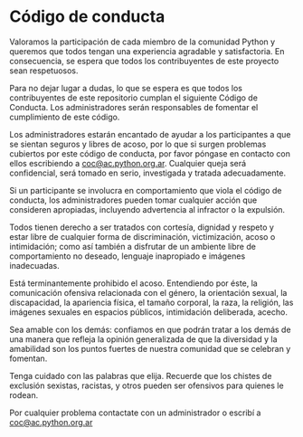 # Código de conducta

Valoramos la participación de cada miembro de la comunidad Python y queremos que todos tengan una experiencia agradable y satisfactoria. En consecuencia, se espera que todos los contribuyentes de este proyecto sean respetuosos.

Para no dejar lugar a dudas, lo que se espera es que todos los contribuyentes de este repositorio cumplan el siguiente Código de Conducta. Los administradores serán responsables de fomentar el cumplimiento de este código.

Los administradores estarán encantado de ayudar a los participantes a que se sientan seguros y libres de acoso, por lo que si surgen problemas cubiertos por este código de conducta, por favor póngase en contacto con ellos escribiendo a coc@ac.python.org.ar. 
Cualquier queja será confidencial, será tomado en serio, investigada y tratada adecuadamente.

Si un participante se involucra en comportamiento que viola el código de conducta, los administradores pueden tomar cualquier acción que consideren apropiadas, incluyendo advertencia al infractor o la expulsión.

Todos tienen derecho a ser tratados con cortesía, dignidad y respeto y estar libre de cualquier forma de discriminación, victimización, acoso o intimidación; como así también a disfrutar de un ambiente libre de comportamiento no deseado, lenguaje inapropiado e imágenes inadecuadas.

Está terminantemente prohibido el acoso. Entendiendo por éste, la comunicación ofensiva relacionada con el género, la orientación sexual, la discapacidad, la apariencia física, el tamaño corporal, la raza, la religión, las imágenes sexuales en espacios públicos, intimidación deliberada, acecho.

Sea amable con los demás: confiamos en que podrán tratar a los demás de una manera que refleja la opinión generalizada de que la diversidad y la amabilidad son los puntos fuertes de nuestra comunidad que se celebran y fomentan.

Tenga cuidado con las palabras que elija. Recuerde que los chistes de exclusión sexistas, racistas, y otros pueden ser ofensivos para quienes le rodean.


Por cualquier problema contactate con un administrador o escribí a coc@ac.python.org.ar

